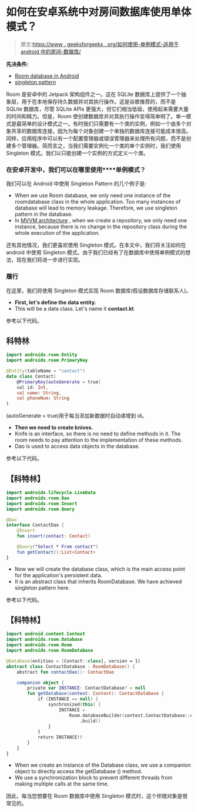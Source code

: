 # 如何在安卓系统中对房间数据库使用单体模式？

> 原文:[https://www . geeksforgeeks . org/如何使用-单例模式-适用于 android 中的房间-数据库/](https://www.geeksforgeeks.org/how-to-use-singleton-pattern-for-room-database-in-android/)

**先决条件:**

*   [Room database in Android](https://www.geeksforgeeks.org/overview-of-room-in-android-architecture-components/)
*   [singleton pattern](https://www.geeksforgeeks.org/singleton-design-pattern/)

Room 是安卓中的 Jetpack 架构组件之一。这在 SQLite 数据库上提供了一个抽象层，用于在本地保存持久数据并对其执行操作。这是谷歌推荐的，而不是 SQLite 数据库，尽管 SQLite APIs 更强大，但它们相当低级，使用起来需要大量的时间和精力。但是，Room 使创建数据库并对其执行操作变得简单明了。单一模式是最简单的设计模式之一。有时我们只需要有一个类的实例，例如一个由多个对象共享的数据库连接，因为为每个对象创建一个单独的数据库连接可能成本很高。同样，应用程序中可以有一个配置管理器或错误管理器来处理所有问题，而不是创建多个管理器。简而言之，当我们需要实例化一个类的单个实例时，我们使用 Singleton 模式。我们以只能创建一个实例的方式定义一个类。

### **在安卓开发中，我们可以在哪里使用****单例模式？**

我们可以在 Android 中使用 Singleton Pattern 的几个例子是:

*   When we use Room database, we only need one instance of the roomdatabase class in the whole application. Too many instances of database will lead to memory leakage. Therefore, we use singleton pattern in the database.
*   In [MVVM architecture](https://www.geeksforgeeks.org/mvvm-model-view-viewmodel-architecture-pattern-in-android/) , when we create a repository, we only need one instance, because there is no change in the repository class during the whole execution of the application.

还有其他情况，我们更喜欢使用 Singleton 模式。在本文中，我们将关注如何在 android 中使用 Singleton 模式。由于我们已经有了在数据库中使用单例模式的想法，现在我们将进一步进行实现。

### 履行

在这里，我们将使用 Singleton 模式实现 Room 数据库(假设数据库存储联系人)。

*   **First, let's define the data entity.**
*   This will be a data class. Let's name it **contact.kt**

参考以下代码。

## 科特林

```kt
import androidx.room.Entity
import androidx.room.PrimaryKey

@Entity(tableName = "contact")
data class Contact(
    @PrimaryKey(autoGenerate = true)
    val id: Int,
    val name: String,
    val phoneNum: String
)
```

(autoGenerate = true)用于每当添加新数据时自动递增到 id。

*   **Then we need to create knives.**
*   Knife is an interface, so there is no need to define methods in it. The room needs to pay attention to the implementation of these methods.
*   Dao is used to access data objects in the database.

参考以下代码。

## 【科特林】

```kt
import androidx.lifecycle.LiveData
import androidx.room.Dao
import androidx.room.Insert
import androidx.room.Query

@Dao
interface ContactDao {
    @Insert
    fun insert(contact: Contact)

    @Query("Select * From contact")
    fun getContact():List<Contact>
}
```

*   Now we will create the database class, which is the main access point for the application's persistent data.
*   It is an abstract class that inherits RoomDatabase. We have achieved singleton pattern here.

参考以下代码。

## 【科特林】

```kt
import android.content.Context
import androidx.room.Database
import androidx.room.Room
import androidx.room.RoomDatabase

@Database(entities = [Contact::class], version = 1)
abstract class ContactDatabase : RoomDatabase() {
    abstract fun contactDao(): ContactDao

    companion object {
        private var INSTANCE: ContactDatabase? = null
        fun getDatabase(context: Context): ContactDatabase {
            if (INSTANCE == null) {
                synchronized(this) {
                    INSTANCE =
                        Room.databaseBuilder(context,ContactDatabase::class.java, "contact_database")
                            .build()
                }
            }
            return INSTANCE!!
        }
    }
}
```

*   When we create an instance of the Database class, we use a companion object to directly access the getDatabase () method.
*   We use a synchronization block to prevent different threads from making multiple calls at the same time.

因此，每当您想要在 Room 数据库中使用 Singleton 模式时，这个伴随对象是很常见的。